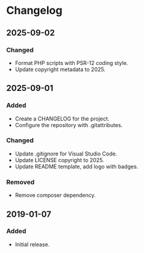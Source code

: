 # Changelog

## 2025-09-02

### Changed

- Format PHP scripts with PSR-12 coding style.
- Update copyright metadata to 2025.

## 2025-09-01

### Added

- Create a CHANGELOG for the project.
- Configure the repository with .gitattributes.

### Changed

- Update .gitignore for Visual Studio Code.
- Update LICENSE copyright to 2025.
- Update README template, add logo with badges.

### Removed

- Remove composer dependency.

## 2019-01-07

### Added

- Initial release.
